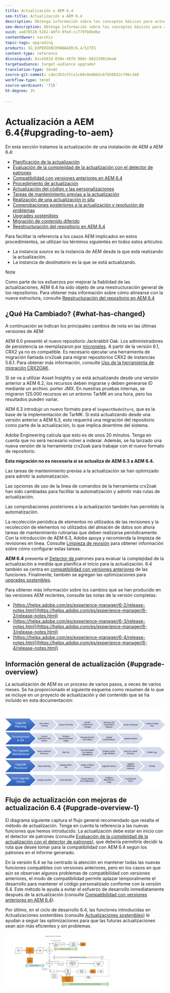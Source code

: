 ```yaml
---
title: Actualización a AEM 6.4
seo-title: Actualización a AEM 6.4
description: Obtenga información sobre los conceptos básicos para actualizar una instalación AEM anterior a AEM 6.4.
seo-description: Obtenga información sobre los conceptos básicos para actualizar una instalación AEM anterior a AEM 6.4.
uuid: aa878528-5161-4df3-9fed-cc779fb6bdbe
contentOwner: sarchiz
topic-tags: upgrading
products: SG_EXPERIENCEMANAGER/6.4/SITES
content-type: reference
discoiquuid: 81ceb91d-039e-45f0-9b0c-b8233901dea8
targetaudience: target-audience upgrader
translation-type: tm+mt
source-git-commit: cdec5b3c57ce1c80c0ed6b5cb7650b52cf9bc340
workflow-type: tm+mt
source-wordcount: '715'
ht-degree: 3%

---
```



# Actualización a AEM 6.4{#upgrading-to-aem}

En esta sección tratamos la actualización de una instalación de AEM a AEM 6.4:

* [Planificación de la actualización](/help/sites-deploying/upgrade-planning.md)
* [Evaluación de la complejidad de la actualización con el detector de patrones](/help/sites-deploying/pattern-detector.md)
* [Compatibilidad con versiones anteriores en AEM 6.4](/help/sites-deploying/backward-compatibility.md)
* [Procedimiento de actualización](/help/sites-deploying/upgrade-procedure.md)
* [Actualización del código y las personalizaciones](/help/sites-deploying/upgrading-code-and-customizations.md)
* [Tareas de mantenimiento previas a la actualización](/help/sites-deploying/pre-upgrade-maintenance-tasks.md)
* [Realización de una actualización in situ](/help/sites-deploying/in-place-upgrade.md)
* [Comprobaciones posteriores a la actualización y resolución de problemas](/help/sites-deploying/post-upgrade-checks-and-troubleshooting.md)
* [Upgrades sostenibles](/help/sites-deploying/sustainable-upgrades.md)
* [Migración de contenido diferido](/help/sites-deploying/lazy-content-migration.md)
* [Reestructuración del repositorio en AEM 6.4](/help/sites-deploying/repository-restructuring.md)

Para facilitar la referencia a los casos AEM implicados en estos procedimientos, se utilizan los términos siguientes en todos estos artículos:

* La instancia *source* es la instancia de AEM desde la que está realizando la actualización.
* La instancia de *destinatario* es la que se está actualizando.

>[!NOTE]
>
>Como parte de los esfuerzos por mejorar la fiabilidad de las actualizaciones, AEM 6.4 ha sido objeto de una reestructuración general de los repositorios. Para obtener más información sobre cómo alinearse con la nueva estructura, consulte [Reestructuración del repositorio en AEM 6.4](/help/sites-deploying/repository-restructuring.md)

## ¿Qué Ha Cambiado? {#what-has-changed}

A continuación se indican los principales cambios de nota en las últimas versiones de AEM:

AEM 6.0 presentó el nuevo repositorio Jackrabbit Oak. Los administradores de persistencia se reemplazaron por [microneles](/help/sites-deploying/recommended-deploys.md). A partir de la versión 6.1, CRX2 ya no es compatible. Es necesario ejecutar una herramienta de migración llamada crx2oak para migrar repositorios CRX2 de instancias 5.6.1. Para obtener más información, consulte [Uso de la herramienta de migración CRX2OAK](/help/sites-deploying/using-crx2oak.md).

Si se va a utilizar Asset Insights y se está actualizando desde una versión anterior a AEM 6.2, los recursos deben migrarse y deben generarse ID mediante un archivo .porter JMX. En nuestras pruebas internas, se migraron 125.000 recursos en un entorno TarMK en una hora, pero los resultados pueden variar.

AEM 6.3 introdujo un nuevo formato para el `SegmentNodeStore`, que es la base de la implementación de TarMK. Si está actualizando desde una versión anterior a AEM 6.3, esto requerirá una migración del repositorio como parte de la actualización, lo que implica downtime del sistema.

Adobe Engineering calcula que esto es de unos 20 minutos. Tenga en cuenta que no será necesario volver a indexar. Además, se ha lanzado una nueva versión de la herramienta crx2oak para trabajar con el nuevo formato de repositorio.

**Esta migración no es necesaria si se actualiza de AEM 6.3 a AEM 6.4.**

Las tareas de mantenimiento previas a la actualización se han optimizado para admitir la automatización.

Las opciones de uso de la línea de comandos de la herramienta crx2oak han sido cambiadas para facilitar la automatización y admitir más rutas de actualización.

Las comprobaciones posteriores a la actualización también han permitido la automatización.

La recolección periódica de elementos no utilizados de las revisiones y la recolección de elementos no utilizados del almacén de datos son ahora tareas de mantenimiento rutinarias que deben realizarse periódicamente. Con la introducción de AEM 6.3, Adobe apoya y recomienda la limpieza de revisiones en línea. Consulte [Limpieza de revisión](/help/sites-deploying/revision-cleanup.md) para obtener información sobre cómo configurar estas tareas.

**AEM 6.4** presenta el  [Detector de ](/help/sites-deploying/pattern-detector.md) patrones para evaluar la complejidad de la actualización a medida que planifica el inicio para la actualización. 6.4 también se centra en [compatibilidad con versiones anteriores](/help/sites-deploying/backward-compatibility.md) de las funciones. Finalmente, también se agregan las optimizaciones para [upgrades sostenibles](/help/sites-deploying/sustainable-upgrades.md).

Para obtener más información sobre los cambios que se han producido en las versiones AEM recientes, consulte las notas de la versión completas:

* [https://helpx.adobe.com/es/experience-manager/6-2/release-notes.html](https://helpx.adobe.com/es/experience-manager/6-2/release-notes.html)
* [https://helpx.adobe.com/es/experience-manager/6-3/release-notes.html](https://helpx.adobe.com/es/experience-manager/6-3/release-notes.html)
* [https://helpx.adobe.com/es/experience-manager/6-4/release-notes.html](https://helpx.adobe.com/es/experience-manager/6-4/release-notes.html)

## Información general de actualización {#upgrade-overview}

La actualización de AEM es un proceso de varios pasos, a veces de varios meses. Se ha proporcionado el siguiente esquema como resumen de lo que se incluye en un proyecto de actualización y del contenido que se ha incluido en esta documentación:

![screen_shot_2018-03-30at80708am](assets/screen_shot_2018-03-30at80708am.png)

## Flujo de actualización con mejoras de actualización 6.4 {#upgrade-overview-1}

El diagrama siguiente captura el flujo general recomendado que resalta el método de actualización. Tenga en cuenta la referencia a las nuevas funciones que hemos introducido. La actualización debe estar en inicio con el detector de patrones (consulte [Evaluación de la complejidad de la actualización con el detector de patrones](/help/sites-deploying/pattern-detector.md)), que debería permitirle decidir la ruta que desee tomar para la compatibilidad con AEM 6.4 según los patrones en el informe generado.

En la versión 6.4 se ha centrado la atención en mantener todas las nuevas funciones compatibles con versiones anteriores, pero en los casos en que aún se observan algunos problemas de compatibilidad con versiones anteriores, el modo de compatibilidad permite aplazar temporalmente el desarrollo para mantener el código personalizado conforme con la versión 6.4. Este método le ayuda a evitar el esfuerzo de desarrollo inmediatamente después de la actualización (consulte [Compatibilidad con versiones anteriores en AEM 6.4](/help/sites-deploying/backward-compatibility.md)).

Por último, en el ciclo de desarrollo 6.4, las funciones introducidas en Actualizaciones sostenibles (consulte [Actualizaciones sostenibles](/help/sites-deploying/sustainable-upgrades.md)) le ayudan a seguir las optimizaciones para que las futuras actualizaciones sean aún más eficientes y sin problemas.

![6_4_upgrade_overviewflowchart-newpage3](assets/6_4_upgrade_overviewflowchart-newpage3.png)

